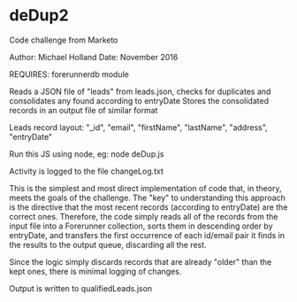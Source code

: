 # deDup2
Code challenge from Marketo

Author: Michael Holland
Date: November 2016

REQUIRES: forerunnerdb module

Reads a JSON file of "leads" from leads.json, checks for duplicates and consolidates any found according to entryDate
Stores the consolidated records in an output file of similar format

Leads record layout:
"_id",
"email",
"firstName",
"lastName",
"address",
"entryDate"

Run this JS using node, eg:
node deDup.js

Activity is logged to the file changeLog.txt

This is the simplest and most direct implementation of code that, in theory, meets the goals of the challenge. The "key" to understanding this approach is the directive that the most recent records (according to entryDate) are the correct ones. Therefore, the code simply reads all of the records from the input file into a Forerunner collection, sorts them in descending order by entryDate, and transfers the first occurrence of each id/email pair it finds in the results to the output queue, discarding all the rest.

Since the logic simply discards records that are already "older" than the kept ones, there is minimal logging of changes.

Output is written to qualifiedLeads.json